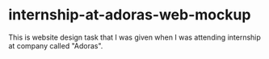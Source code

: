 # internship-at-adoras-web-mockup

This is website design task that I was given when I was attending internship at company called "Adoras".
